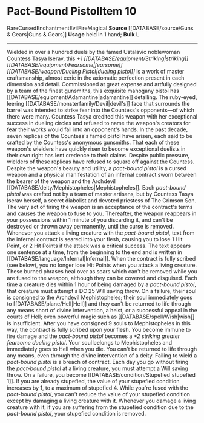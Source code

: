 ﻿---
bulk: L
element: Fire
id: '1176'
item_category: Cursed Items
level: '10'
name: Pact-Bound Pistol
rarity: Rare
school: Enchantment
source: '[[DATABASE/source/Guns & Gears|Guns & Gears]]'
subcategory: curseditem
trait:
- '[[DATABASE/trait/Cursed|Cursed]]'
- '[[DATABASE/trait/Enchantment|Enchantment]]'
- '[[DATABASE/trait/Evil|Evil]]'
- '[[DATABASE/trait/Fire|Fire]]'
- '[[DATABASE/trait/Magical|Magical]]'
- '[[DATABASE/trait/Rare|Rare]]'
type: Item
usage: held in 1 hand

---
# Pact-Bound Pistol<span class="item-type">Item 10</span>

<span class="trait-rare item-trait">Rare</span><span class="item-trait">Cursed</span><span class="item-trait">Enchantment</span><span class="item-trait">Evil</span><span class="item-trait">Fire</span><span class="item-trait">Magical</span>
**Source** [[DATABASE/source/Guns & Gears|Guns & Gears]]
**Usage** held in 1 hand; **Bulk** L

---
Wielded in over a hundred duels by the famed Ustalavic noblewoman Countess Tasya Iserav, this _+1 [[DATABASE/equipment/Striking|striking]] [[DATABASE/equipment/Fearsome|fearsome]] [[DATABASE/weapon/Dueling Pistol|dueling pistol]]_ is a work of master craftsmanship, almost eerie in the axiomatic perfection present in each dimension and detail.
 Commissioned at great expense and artfully designed by a team of the finest gunsmiths, this exquisite mahogany pistol has [[DATABASE/equipment/Adamantine|adamantine]] detailing. The ruby-eyed, leering [[DATABASE/monsterfamily/Devil|devil's]] face that surrounds the barrel was intended to strike fear into the Countess's opponents—of which there were many. Countess Tasya credited this weapon with her exceptional success in dueling circles and refused to name the weapon's creators for fear their works would fall into an opponent's hands. In the past decade, seven replicas of the Countess's famed pistol have arisen, each said to be crafted by the Countess's anonymous gunsmiths. That each of these weapon's wielders have quickly risen to become exceptional duelists in their own right has lent credence to their claims. Despite public pressure, wielders of these replicas have refused to square off against the Countess.
 Despite the weapon's beauty and utility, a _pact-bound pistol_ is a cursed weapon and a physical manifestation of an infernal contract sworn between the bearer of the weapon and the Archdevil [[DATABASE/deity/Mephistopheles|Mephistopheles]]. Each _pact-bound pistol_ was crafted not by a team of master artisans, but by Countess Tasya Iserav herself, a secret diabolist and devoted priestess of The Crimson Son. The very act of firing the weapon is an acceptance of the contract's terms and causes the weapon to fuse to you. Thereafter, the weapon reappears in your possessions within 1 minute of you discarding it, and can't be destroyed or thrown away permanently, until the curse is removed.
 Whenever you attack a living creature with the _pact-bound pistol_, text from the infernal contract is seared into your flesh, causing you to lose 1 Hit Point, or 2 Hit Points if the attack was a critical success. The text appears one sentence at a time, from the beginning to the end and is written in [[DATABASE/language/Infernal|Infernal]]. When the contract is fully scribed (see below), you no longer lose Hit Points when you attack a living creature. These burned phrases heal over as scars which can't be removed while you are fused to the weapon, although they can be covered and disguised.
 Each time a creature dies within 1 hour of being damaged by a _pact-bound pistol_, that creature must attempt a DC 25 Will saving throw. On a failure, their soul is consigned to the Archdevil Mephistopheles; their soul immediately goes to [[DATABASE/plane/Hell|Hell]] and they can't be returned to life through any means short of divine intervention, a heist, or a successful appeal in the courts of Hell; even powerful magic such as [[DATABASE/spell/Wish|wish]] is insufficient. After you have consigned 9 souls to Mephistopheles in this way, the contract is fully scribed upon your flesh. You become immune to fire damage and the _pact-bound pistol_ becomes a _+2 striking greater fearsome dueling pistol_. Your soul belongs to Mephistopheles and immediately goes to Hell when you die. You can't be returned to life through any means, even through the divine intervention of a deity.
 Failing to wield a _pact-bound pistol_ is a breach of contract. Each day you go without firing the _pact-bound pistol_ at a living creature, you must attempt a Will saving throw. On a failure, you become [[DATABASE/condition/Stupefied|stupefied 1]]. If you are already stupefied, the value of your stupefied condition increases by 1, to a maximum of stupefied 4. While you're fused with the _pact-bound pistol_, you can't reduce the value of your stupefied condition except by damaging a living creature with it. Whenever you damage a living creature with it, if you are suffering from the stupefied condition due to the _pact-bound pistol_, your stupefied condition is removed.